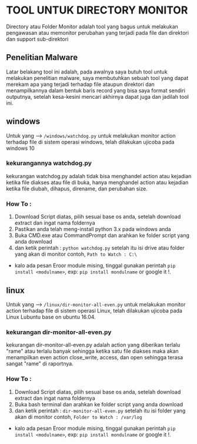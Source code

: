 # TOOL UNTUK DIRECTORY MONITOR 


Directory atau Folder Monitor adalah tool yang bagus untuk melakukan pengawasan atau memonitor perubahan yang terjadi pada file dan direktori dan support sub-direktori

## Penelitian Malware 
Latar belakang tool ini adalah, pada awalnya saya butuh tool untuk melakukan penelitian malware, saya membutuhkan sebuah tool yang dapat 
merekam apa yang terjadi terhadap file ataupun direktori dan menampilkannya dalam bentuk baris record yang bisa saya format sendiri outputnya,
setelah kesa-kesini mencari akhirnya dapat juga dan jadilah tool ini.

## windows 
Untuk yang --> `/windows/watchdog.py` untuk melakukan monitor action terhadap file di sistem operasi windows,
telah dilakukan ujicoba pada windows 10
### kekurangannya watchdog.py
kekurangan watchdog.py adalah tidak bisa menghandel action atau kejadian ketika file diakses atau file di buka,
hanya menghandel action atau kejadian ketika file diubah, dihapus, direname, dan perubahan size. 
### How To : 
1. Download Script diatas, pilih sesuai base os anda, setelah download extract dan ingat nama foldernya
2. Pastikan anda telah meng-install python 3.x pada windows anda 
3. Buka CMD.exe atau CommandPrompt dan arahkan ke folder script yang anda download
4. dan ketik perintah : `python watchdog.py` setelah itu isi drive atau folder yang akan di monitor contoh, `Path to Watch : C:\`
* kalo ada pesan Eroor module mising, tinggal gunakan perintah `pip install <modulname>`, exp: `pip install mondulname` or google it !.

## linux
Untuk yang --> `/linux/dir-monitor-all-even.py` untuk melakukan monitor action terhadap file di sistem operasi Linux,
telah dilakukan ujicoba pada Linux Lubuntu base on ubuntu 16.04.
### kekurangan dir-monitor-all-even.py
kekurangan dir-monitor-all-even.py adalah action yang diberikan terlalu "rame" atau terlalu banyak sehingga ketika satu file 
diakses maka akan menampilkan even action close_write, access, dan open sehingga terasa sangat "rame" di raportnya.
### How To : 
1. Download Script diatas, pilih sesuai base os anda, setelah download extract dan ingat nama foldernya
2. Buka bash terminal dan arahkan ke folder script yang anda download
3. dan ketik perintah : `dir-monitor-all-even.py` setelah itu isi folder yang akan di monitor contoh, `Folder to Watch : /var/log`
* kalo ada pesan Eroor module mising, tinggal gunakan perintah `pip install <modulname>`, exp: `pip install mondulname` or google it !.